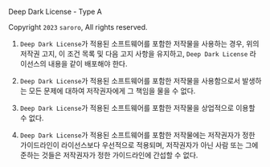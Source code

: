 Deep Dark License - Type A

Copyright `2023` `saroro`, All rights reserved.

1. `Deep Dark License`가 적용된 소프트웨어를 포함한 저작물을 사용하는 경우, 위의 저작권 고지, 이 조건 목록 및 다음 고지 사항을 유지하고, `Deep Dark License` 라이선스의 내용을
   같이 배포해야 한다.

2. `Deep Dark License`가 적용된 소프트웨어를 포함한 저작물을 사용함으로서 발생하는 모든 문제에 대하여 저작권자에게 그 책임을 물을 수 없다.

3. `Deep Dark License`가 적용된 소프트웨어를 포함한 저작물을 상업적으로 이용할 수 없다.

4. `Deep Dark License`가 적용된 소프트웨어를 포함한 저작물에는 저작권자가 정한 가이드라인이 라이선스보다 우선적으로 적용되며, 저작권자가 아닌 사람 또는 그에 준하는 것들은 저작권자가 정한
   가이드라인에 간섭할 수 없다.